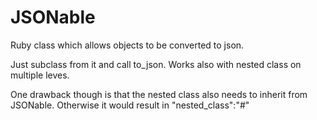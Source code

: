 JSONable
========

Ruby class which allows objects to be converted to json. 

Just subclass from it and call to_json. Works also with nested class on multiple leves.

One drawback though is that the nested class also needs to inherit from JSONable. Otherwise it would result in "nested_class":"#"

